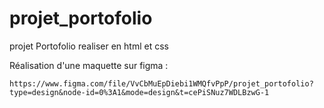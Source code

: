 # projet_portofolio

projet Portofolio realiser en html et css 


Réalisation d'une maquette sur figma :

    https://www.figma.com/file/VvCbMuEpDiebi1WMQfvPpP/projet_portofolio?type=design&node-id=0%3A1&mode=design&t=cePiSNuz7WDLBzwG-1



